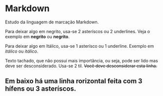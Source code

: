 # Markdown
 Estudo da linguagem de marcação Markdown.

Para deixar algo em negrito, usa-se 2 asteríscos ou 2 underlines.
Veja o exemplo em **negrito** ou __negrito__.

Para deixar algo em Itálico, usa-se 1 asterísco ou 1 underline.
Exemplo em *itálico* ou _itálico_.

Texto tachado, que não possui mais importância, ou seja, pode ser lido mas deve ser desconsiderado. Usa-se 2 til. ~~Você deve desconsiderar esta linha.~~

Em baixo há uma linha rorizontal feita com 3 hífens ou 3 asteríscos.
---
